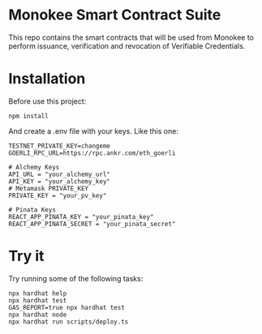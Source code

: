 # Monokee Smart Contract Suite

This repo contains the smart contracts that will be used from Monokee to perform issuance, verification and revocation of Verifiable Credentials.

<h1>Installation</h1>
Before use this project:

```shell
npm install
```

And create a .env file with your keys. Like this one:

```
TESTNET_PRIVATE_KEY=changeme
GOERLI_RPC_URL=https://rpc.ankr.com/eth_goerli

# Alchemy Keys
API_URL = "your_alchemy_url"
API_KEY = "your_alchemy_key"
# Metamask PRIVATE_KEY
PRIVATE_KEY = "your_pv_key"

# Pinata Keys
REACT_APP_PINATA_KEY = "your_pinata_key"
REACT_APP_PINATA_SECRET = "your_pinata_secret"
```

</code>

<h1>Try it</h1>

Try running some of the following tasks:

```shell
npx hardhat help
npx hardhat test
GAS_REPORT=true npx hardhat test
npx hardhat node
npx hardhat run scripts/deploy.ts
```
